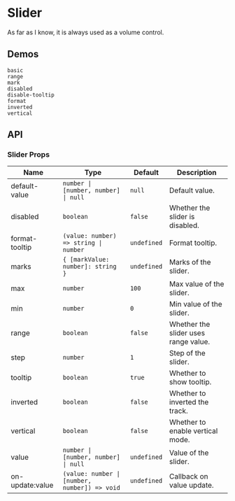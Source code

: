 # Slider

As far as I know, it is always used as a volume control.

## Demos

```demo
basic
range
mark
disabled
disable-tooltip
format
inverted
vertical
```

## API

### Slider Props

| Name            | Type                                          | Default     | Description                          |
| --------------- | --------------------------------------------- | ----------- | ------------------------------------ |
| default-value   | `number \| [number, number] \| null`          | `null`      | Default value.                       |
| disabled        | `boolean`                                     | `false`     | Whether the slider is disabled.      |
| format-tooltip  | `(value: number) => string \| number`         | `undefined` | Format tooltip.                      |
| marks           | `{ [markValue: number]: string }`             | `undefined` | Marks of the slider.                 |
| max             | `number`                                      | `100`       | Max value of the slider.             |
| min             | `number`                                      | `0`         | Min value of the slider.             |
| range           | `boolean`                                     | `false`     | Whether the slider uses range value. |
| step            | `number`                                      | `1`         | Step of the slider.                  |
| tooltip         | `boolean`                                     | `true`      | Whether to show tooltip.             |
| inverted        | `boolean`                                     | `false`     | Whether to inverted the track.       |
| vertical        | `boolean`                                     | `false`     | Whether to enable vertical mode.     |
| value           | `number \| [number, number] \| null`          | `undefined` | Value of the slider.                 |
| on-update:value | `(value: number \| [number, number]) => void` | `undefined` | Callback on value update.            |

